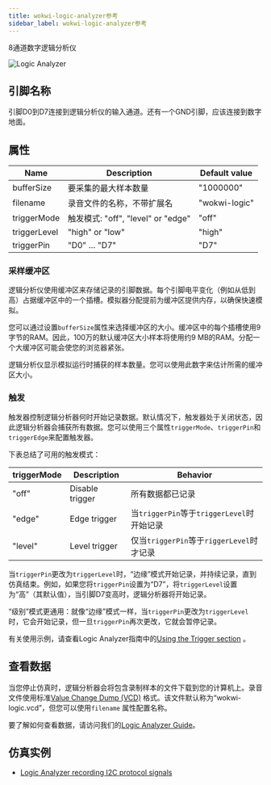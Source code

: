 ```yaml
---
title: wokwi-logic-analyzer参考
sidebar_label: wokwi-logic-analyzer参考
---
```


8通道数字逻辑分析仪

![Logic Analyzer](wokwi-logic-analyzer.svg)

## 引脚名称

引脚D0到D7连接到逻辑分析仪的输入通道。还有一个GND引脚，应该连接到数字地面。

## 属性

| Name         | Description                        | Default value |
| ------------ | ---------------------------------- | ------------- |
| bufferSize   | 要采集的最大样本数量               | "1000000"     |
| filename     | 录音文件的名称，不带扩展名         | "wokwi-logic" |
| triggerMode  | 触发模式: "off", "level" or "edge" | "off"         |
| triggerLevel | "high" or "low"                    | "high"        |
| triggerPin   | "D0" … "D7"                        | "D7"          |

### 采样缓冲区

逻辑分析仪使用缓冲区来存储记录的引脚数据。每个引脚电平变化（例如从低到高）占据缓冲区中的一个插槽。模拟器分配提前为缓冲区提供内存，以确保快速模拟。

您可以通过设置`bufferSize`属性来选择缓冲区的大小。缓冲区中的每个插槽使用9字节的RAM。因此，100万的默认缓冲区大小样本将使用约9 MB的RAM。分配一个大缓冲区可能会使您的浏览器紧张。

逻辑分析仪显示模拟运行时捕获的样本数量。您可以使用此数字来估计所需的缓冲区大小。

### 触发

触发器控制逻辑分析器何时开始记录数据。默认情况下，触发器处于关闭状态，因此逻辑分析器会捕获所有数据。您可以使用三个属性`triggerMode`、`triggerPin`和`triggerEdge`来配置触发器。

下表总结了可用的触发模式：

| triggerMode | Description     | Behavior                                   |
| ----------- | --------------- | ------------------------------------------ |
| "off"       | Disable trigger | 所有数据都已记录                           |
| "edge"      | Edge trigger    | 当`triggerPin`等于`triggerLevel`时开始记录 |
| "level"     | Level trigger   | 仅当`triggerPin`等于`riggerLevel`时才记录  |

当`triggerPin`更改为`triggerLevel`时，“边缘”模式开始记录，并持续记录，直到仿真结束。例如，如果您将`triggerPin`设置为“D7”，将`triggerLevel`设置为“高”（其默认值），当引脚D7变高时，逻辑分析器将开始记录。

“级别”模式更通用：就像“边缘”模式一样，当`triggerPin`更改为`triggerLevel`时，它会开始记录，但一旦`triggerPin`再次更改，它就会暂停记录。

有关使用示例，请查看Logic Analyzer指南中的[Using the Trigger section](../guides/logic-analyzer#using-the-trigger) 。

## 查看数据

当您停止仿真时，逻辑分析器会将包含录制样本的文件下载到您的计算机上。录音文件使用标准[Value Change Dump (VCD)](https://en.wikipedia.org/wiki/Value_change_dump) 格式。该文件默认称为“wokwi-logic.vcd”，但您可以使用`filename` 属性配置名称。

要了解如何查看数据，请访问我们的[Logic Analyzer Guide](../guides/logic-analyzer#using-the-logic-analyzer)。

## 仿真实例

- [Logic Analyzer recording I2C protocol signals](https://wokwi.com/projects/325933824665977428)
